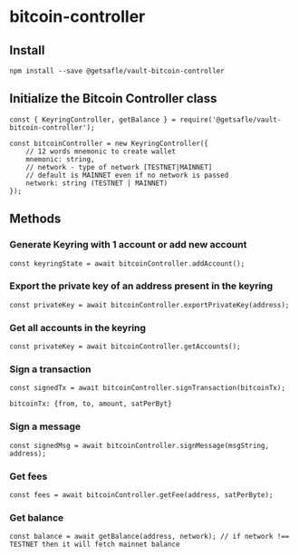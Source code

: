 # bitcoin-controller

## Install

`npm install --save @getsafle/vault-bitcoin-controller`

## Initialize the Bitcoin Controller class

```
const { KeyringController, getBalance } = require('@getsafle/vault-bitcoin-controller');

const bitcoinController = new KeyringController({
    // 12 words mnemonic to create wallet
    mnemonic: string,
    // network - type of network [TESTNET|MAINNET]
    // default is MAINNET even if no network is passed
    network: string (TESTNET | MAINNET)
});
```

## Methods

### Generate Keyring with 1 account or add new account

```
const keyringState = await bitcoinController.addAccount();
```

### Export the private key of an address present in the keyring

```
const privateKey = await bitcoinController.exportPrivateKey(address);
```

### Get all accounts in the keyring

```
const privateKey = await bitcoinController.getAccounts();
```

### Sign a transaction

```
const signedTx = await bitcoinController.signTransaction(bitcoinTx);

bitcoinTx: {from, to, amount, satPerByt}
```

### Sign a message

```
const signedMsg = await bitcoinController.signMessage(msgString, address);
```

### Get fees

```
const fees = await bitcoinController.getFee(address, satPerByte);
```

### Get balance

```
const balance = await getBalance(address, network); // if network !== TESTNET then it will fetch mainnet balance
```
